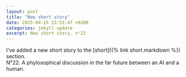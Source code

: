 ```yaml
---
layout: post
title: "New short story"
date: 2025-04-15 23:53:47 +0200
categories: jekyll update
excerpt: New short story, n°22
---
```


I've added a new short story to the [short]({% link short.markdown %}) section.<br>
N°22. A phylosophical discussion in the far future between an AI and a human.
